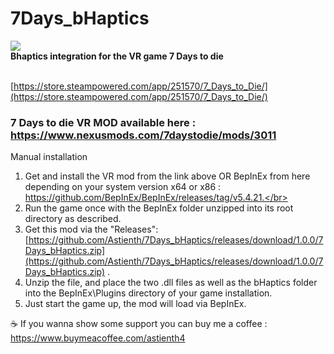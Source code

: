 # 7Days_bHaptics
<img src="https://cdn.cloudflare.steamstatic.com/steam/apps/251570/header.jpg?t=1692918569" />
</br>
<b>Bhaptics integration for the VR game 7 Days to die</b>

</br>[https://store.steampowered.com/app/251570/7_Days_to_Die/](https://store.steampowered.com/app/251570/7_Days_to_Die/)

### 7 Days to die VR MOD available here : https://www.nexusmods.com/7daystodie/mods/3011

Manual installation</br>
1) Get and install the VR mod from the link above OR BepInEx from here depending on your system version x64 or x86 : https://github.com/BepInEx/BepInEx/releases/tag/v5.4.21.</br>
2) Run the game once with the BepInEx folder unzipped into its root directory as described.</br>
3) Get this mod via the "Releases": [https://github.com/Astienth/7Days_bHaptics/releases/download/1.0.0/7Days_bHaptics.zip](https://github.com/Astienth/7Days_bHaptics/releases/download/1.0.0/7Days_bHaptics.zip) .</br>
4) Unzip the file, and place the two .dll files as well as the bHaptics folder into the BepInEx\Plugins directory of your game installation.</br>
5) Just start the game up, the mod will load via BepInEx.</br>


☕ If you wanna show some support you can buy me a coffee : https://www.buymeacoffee.com/astienth4

